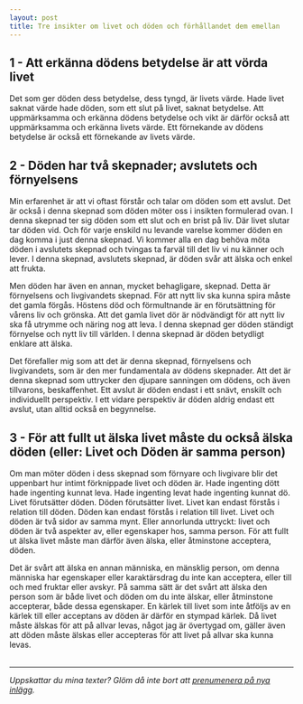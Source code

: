 ```yaml
---
layout: post
title: Tre insikter om livet och döden och förhållandet dem emellan
---
```


## 1 - Att erkänna dödens betydelse är att vörda livet

Det som ger döden dess betydelse, dess tyngd, är livets värde.
Hade livet saknat värde hade döden, som ett slut på livet, saknat
betydelse. Att uppmärksamma och erkänna dödens betydelse och vikt
är därför också att uppmärksamma och erkänna livets värde. Ett
förnekande av dödens betydelse är också ett förnekande av livets
värde. 


## 2 - Döden har två skepnader; avslutets och förnyelsens

Min erfarenhet är att vi oftast förstår och talar om döden som
ett avslut. Det är också i denna skepnad som döden möter oss i
insikten formulerad ovan. I denna skepnad ter sig döden som ett
slut och en brist på liv. Där livet slutar tar döden vid. Och för
varje enskild nu levande varelse kommer döden en dag komma i
just denna skepnad. Vi kommer alla en dag behöva möta döden i
avslutets skepnad och tvingas ta farväl till det liv vi nu känner
och lever. I denna skepnad, avslutets skepnad, är döden svår att
älska och enkel att frukta.

Men döden har även en annan, mycket behagligare, skepnad. Detta
är förnyelsens och livgivandets skepnad. För att nytt liv ska
kunna spira måste det gamla förgås. Höstens död och förmultnande
är en förutsättning för vårens liv och grönska. Att det gamla
livet dör är nödvändigt för att nytt liv ska få utrymme och
näring nog att leva. I denna skepnad ger döden ständigt förnyelse
och nytt liv till världen. I denna skepnad är döden betydligt
enklare att älska.

Det förefaller mig som att det är denna skepnad, förnyelsens och
livgivandets, som är den mer fundamentala av dödens skepnader.
Att det är denna skepnad som uttrycker den djupare sanningen om
dödens, och även tillvarons, beskaffenhet. Ett avslut är döden
endast i ett snävt, enskilt och individuellt perspektiv. I ett
vidare perspektiv är döden aldrig endast ett avslut, utan alltid
också en begynnelse. 


## 3 - För att fullt ut älska livet måste du också älska döden (eller: Livet och Döden är samma person)

Om man möter döden i dess skepnad som förnyare och livgivare blir
det uppenbart hur intimt förknippade livet och döden är. Hade
ingenting dött hade ingenting kunnat leva. Hade ingenting levat
hade ingenting kunnat dö. Livet förutsätter döden. Döden
förutsätter livet. Livet kan endast förstås i relation till
döden. Döden kan endast förstås i relation till livet. Livet och
döden är två sidor av samma mynt. Eller annorlunda uttryckt:
livet och döden är två aspekter av, eller egenskaper hos, samma
person. För att fullt ut älska livet måste man därför även älska,
eller åtminstone acceptera, döden.

Det är svårt att älska en annan människa, en mänsklig
person, om denna människa har egenskaper eller karaktärsdrag du
inte kan acceptera, eller till och med fruktar eller avskyr. På
samma sätt är det svårt att älska den person som är både livet
och döden om du inte älskar, eller åtminstone accepterar, både
dessa egenskaper. En kärlek till livet som inte åtföljs av en
kärlek till eller acceptans av döden är därför en stympad kärlek.
Då livet måste älskas för att på allvar levas, något jag är
övertygad om, gäller även att döden måste älskas eller accepteras
för att livet på allvar ska kunna levas.
<br><br>

--- 
*Uppskattar du mina texter? Glöm då inte bort att
[prenumenera på nya inlägg][1].*

[1]: http://eepurl.com/dKMp0w
